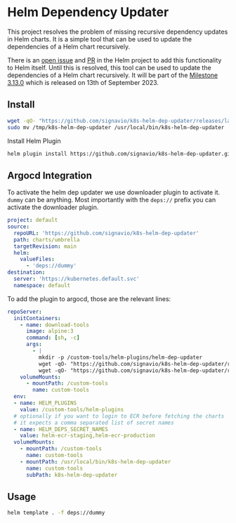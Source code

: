 # Helm Dependency Updater

This project resolves the problem of missing recursive dependency updates in Helm charts. It is a simple tool that can be used to update the dependencies of a Helm chart recursively.

There is an [open issue](https://github.com/helm/helm/issues/2247) and [PR](https://github.com/helm/helm/pull/11766) in the Helm project to add this functionality to Helm itself. Until this is resolved, this tool can be used to update the dependencies of a Helm chart recursively. It will be part of the [Milestone 3.13.0](https://github.com/helm/helm/milestone/131) which is released on 13th of September 2023.

## Install

```bash
wget -qO- "https://github.com/signavio/k8s-helm-dep-updater/releases/latest/download/k8s-helm-dep-updater_$(uname -s)_$(uname -m).tar.gz" | tar -C /tmp -xzf- k8s-helm-dep-updater
sudo mv /tmp/k8s-helm-dep-updater /usr/local/bin/k8s-helm-dep-updater
```

Install Helm Plugin

```bash
helm plugin install https://github.com/signavio/k8s-helm-dep-updater.git
```

## Argocd Integration

To activate the helm dep updater we use downloader plugin to activate it. `dummy` can be anything. Most importantly with the `deps://` prefix you can activate the downloader plugin.

```yaml
project: default
source:
  repoURL: 'https://github.com/signavio/k8s-helm-dep-updater'
  path: charts/umbrella
  targetRevision: main
  helm:
    valueFiles:
      - 'deps://dummy'
destination:
  server: 'https://kubernetes.default.svc'
  namespace: default
```

To add the plugin to argocd, those are the relevant lines:

```yaml
repoServer:
  initContainers:
    - name: download-tools
      image: alpine:3
      command: [sh, -c]
      args:
        - |
          mkdir -p /custom-tools/helm-plugins/helm-dep-updater
          wget -qO- "https://github.com/signavio/k8s-helm-dep-updater/releases/latest/download/k8s-helm-dep-updater.tar.gz" | tar -C /custom-tools/helm-plugins/helm-dep-updater -xzf-;
          wget -qO- "https://github.com/signavio/k8s-helm-dep-updater/releases/latest/download/k8s-helm-dep-updater_$(uname -s)_$(uname -m).tar.gz" | tar -C /custom-tools/ -xzf- k8s-helm-dep-updater
    volumeMounts:
      - mountPath: /custom-tools
        name: custom-tools
  env:
  - name: HELM_PLUGINS
    value: /custom-tools/helm-plugins
  # optionally if you want to login to ECR before fetching the charts
  # it expects a comma separated list of secret names
  - name: HELM_DEPS_SECRET_NAMES
    value: helm-ecr-staging,helm-ecr-production
  volumeMounts:
    - mountPath: /custom-tools
      name: custom-tools
    - mountPath: /usr/local/bin/k8s-helm-dep-updater
      name: custom-tools
      subPath: k8s-helm-dep-updater
```

## Usage

```bash
helm template . -f deps://dummy
```

